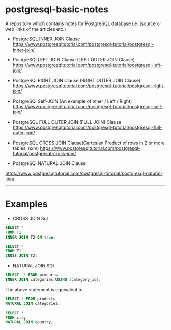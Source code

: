 # postgresql-basic-notes
A repository which contains notes for PostgreSQL database i.e. (source or web links of the articles etc.)

- PostgreSQL INNER JOIN Clause
https://www.postgresqltutorial.com/postgresql-tutorial/postgresql-inner-join/

- PostgreSQl LEFT JOIN Clause (LEFT OUTER JOIN Clause)
https://www.postgresqltutorial.com/postgresql-tutorial/postgresql-left-join/

- PostgreSQl RIGHT JOIN Clause (RIGHT OUTER JOIN Clause)
https://www.postgresqltutorial.com/postgresql-tutorial/postgresql-right-join/

- PostgreSQl Self-JOIN (An example of Inner / Left / Right)
https://www.postgresqltutorial.com/postgresql-tutorial/postgresql-self-join/

- PostgreSQL FULL OUTER JOIN (FULL JOIN) Clause 
https://www.postgresqltutorial.com/postgresql-tutorial/postgresql-full-outer-join/

- PostgreSQL CROSS JOIN Clause(Cartesian Product of rows in 2 or more tables, nxm)
https://www.postgresqltutorial.com/postgresql-tutorial/postgresql-cross-join/

- PostgreSQl NATURAL JOIN Clause

https://www.postgresqltutorial.com/postgresql-tutorial/postgresql-natural-join/


---

# Examples

- CROSS JOIN Sql

```sql
SELECT *
FROM T1
INNER JOIN T2 ON true;
```

```sql
SELECT *
FROM T1
CROSS JOIN T2;
```

- NATURAL JOIN SQl 

```sql
SELECT	* FROM products
INNER JOIN categories USING (category_id);
```

The above statement is equivalent to

```sql
SELECT * FROM products
NATURAL JOIN categories;
```

```sql
SELECT * 
FROM city
NATURAL JOIN country;
```

